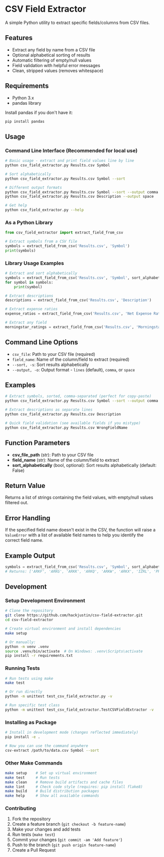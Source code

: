 # CSV Field Extractor

A simple Python utility to extract specific fields/columns from CSV files.

## Features

- Extract any field by name from a CSV file
- Optional alphabetical sorting of results
- Automatic filtering of empty/null values
- Field validation with helpful error messages
- Clean, stripped values (removes whitespace)

## Requirements

- Python 3.x
- pandas library

Install pandas if you don't have it:
```bash
pip install pandas
```

## Usage

### Command Line Interface (Recommended for local use)

```bash
# Basic usage - extract and print field values line by line
python csv_field_extractor.py Results.csv Symbol

# Sort alphabetically
python csv_field_extractor.py Results.csv Symbol --sort

# Different output formats
python csv_field_extractor.py Results.csv Symbol --sort --output comma
python csv_field_extractor.py Results.csv Description --output space

# Get help
python csv_field_extractor.py --help
```

### As a Python Library

```python
from csv_field_extractor import extract_field_from_csv

# Extract symbols from a CSV file
symbols = extract_field_from_csv('Results.csv', 'Symbol')
print(symbols)
```

### Library Usage Examples

```python
# Extract and sort alphabetically
symbols = extract_field_from_csv('Results.csv', 'Symbol', sort_alphabetically=True)
for symbol in symbols:
    print(symbol)
```

```python
# Extract descriptions
descriptions = extract_field_from_csv('Results.csv', 'Description')

# Extract expense ratios
expense_ratios = extract_field_from_csv('Results.csv', 'Net Expense Ratio')

# Extract any field
morningstar_ratings = extract_field_from_csv('Results.csv', 'Morningstar Overall')
```

## Command Line Options

- `csv_file`: Path to your CSV file (required)
- `field_name`: Name of the column/field to extract (required)  
- `--sort, -s`: Sort results alphabetically
- `--output, -o`: Output format - `lines` (default), `comma`, or `space`

## Examples

```bash
# Extract symbols, sorted, comma-separated (perfect for copy-paste)
python csv_field_extractor.py Results.csv Symbol --sort --output comma

# Extract descriptions as separate lines
python csv_field_extractor.py Results.csv Description

# Quick field validation (see available fields if you mistype)
python csv_field_extractor.py Results.csv WrongFieldName
```

## Function Parameters

- **csv_file_path** (str): Path to your CSV file
- **field_name** (str): Name of the column/field to extract
- **sort_alphabetically** (bool, optional): Sort results alphabetically (default: False)

## Return Value

Returns a list of strings containing the field values, with empty/null values filtered out.

## Error Handling

If the specified field name doesn't exist in the CSV, the function will raise a `ValueError` with a list of available field names to help you identify the correct field name.

## Example Output

```python
symbols = extract_field_from_csv('Results.csv', 'Symbol', sort_alphabetically=True)
# Returns: ['ARKF', 'ARKG', 'ARKK', 'ARKQ', 'ARKW', 'ARKX', 'IZRL', 'PRNT']
```

## Development

### Setup Development Environment

```bash
# Clone the repository
git clone https://github.com/hackjustin/csv-field-extractor.git
cd csv-field-extractor

# Create virtual environment and install dependencies
make setup

# Or manually:
python -m venv .venv
source .venv/bin/activate  # On Windows: .venv\Scripts\activate
pip install -r requirements.txt
```

### Running Tests

```bash
# Run tests using make
make test

# Or run directly
python -m unittest test_csv_field_extractor.py -v

# Run specific test class
python -m unittest test_csv_field_extractor.TestCSVFieldExtractor -v
```

### Installing as Package

```bash
# Install in development mode (changes reflected immediately)
pip install -e .

# Now you can use the command anywhere
csv-extract /path/to/data.csv Symbol --sort
```

### Other Make Commands

```bash
make setup    # Set up virtual environment
make test     # Run tests
make clean    # Remove build artifacts and cache files
make lint     # Check code style (requires: pip install flake8)
make build    # Build distribution packages
make help     # Show all available commands
```

### Contributing

1. Fork the repository
2. Create a feature branch (`git checkout -b feature-name`)
3. Make your changes and add tests
4. Run tests (`make test`)
5. Commit your changes (`git commit -am 'Add feature'`)
6. Push to the branch (`git push origin feature-name`)
7. Create a Pull Request